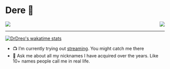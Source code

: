 # Dere 🤗


<a href="https://github.com/drdreo">
  <img align="center" src="https://github-readme-stats.vercel.app/api?username=drdreo&count_private=true&show_icons=true&theme=slateorange" />
</a>

<a href="https://github.com/anuraghazra/github-readme-stats">
  <img align="right" src="https://github-readme-stats.vercel.app/api/top-langs/?username=drdreo&theme=slateorange&layout=compact" />
</a>

<hr>

[![DrDreo's wakatime stats](https://github-readme-stats.vercel.app/api/wakatime?username=DrDreo)](https://github.com/anuraghazra/github-readme-stats)


- 📺 I’m currently trying out [streaming](https://twitch.tv/drdrero). You might catch me there
- 💬 Ask me about all my nicknames I have acquired over the years. Like 10+ names people call me in real life.
